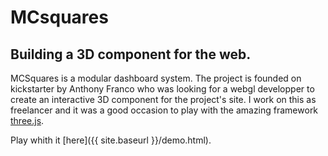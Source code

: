 ---
---
# MCsquares

## Building a 3D component for the web. 
MCSquares is a modular dashboard system. The project is founded on kickstarter by Anthony Franco who
was looking for a webgl developper to create an interactive 3D component for the project's site. I work
on this as freelancer and it was a good occasion to play with the amazing framework [three.js](http://threejs.org/).

Play whith it [here]({{ site.baseurl }}/demo.html).
